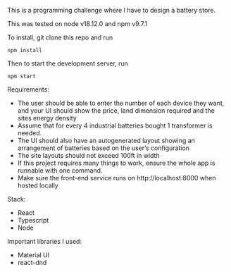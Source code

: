 This is a programming challenge where I have to design a battery store.

This was tested on node v18.12.0 and npm v9.7.1

To install, git clone this repo and run

```
npm install
```

Then to start the development server, run
```
npm start
```

Requirements:

- The user should be able to enter the number of each device they want, and your
  UI should show the price, land dimension required and the sites energy density
- Assume that for every 4 industrial batteries bought 1 transformer is needed.
- The UI should also have an autogenerated layout showing an arrangement of
  batteries based on the user’s configuration
- The site layouts should not exceed 100ft in width
- If this project requires many things to work, ensure the whole app is runnable
  with one command.
- Make sure the front-end service runs on http://localhost:8000 when hosted
  locally

Stack:

- React
- Typescript
- Node

Important libraries I used:

- Material UI
- react-dnd
